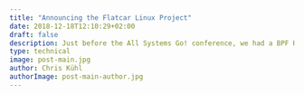 ```yaml
---
title: "Announcing the Flatcar Linux Project"
date: 2018-12-18T12:10:29+02:00
draft: false
description: Just before the All Systems Go! conference, we had a BPF Hackfest at the Kinvolk office and one of the topics of discussion was to document different BPF ELF loaders. This blog post is the result of it.
type: technical
image: post-main.jpg
author: Chris Kühl
authorImage: post-main-author.jpg
---
```


